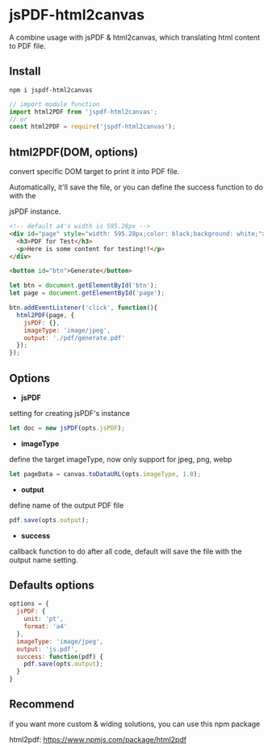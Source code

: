 # jsPDF-html2canvas
A combine usage with jsPDF &amp; html2canvas, which translating html content to PDF file.

## Install

```
npm i jspdf-html2canvas
```

```js
// import module function
import html2PDF from 'jspdf-html2canvas';
// or
const html2PDF = require('jspdf-html2canvas');
```

## html2PDF(DOM, options)

convert specific DOM target to print it into PDF file.

Automatically, it'll save the file, or you can define the success function to do with the

jsPDF instance.

```html
<!-- default a4's width is 595.28px -->
<div id="page" style="width: 595.28px;color: black;background: white;">
  <h3>PDF for Test</h3>
  <p>Here is some content for testing!!</p>
</div>

<button id="btn">Generate</button>
```

```js
let btn = document.getElementById('btn');
let page = document.getElementById('page');

btn.addEventListener('click', function(){
  html2PDF(page, {
    jsPDF: {},
    imageType: 'image/jpeg',
    output: './pdf/generate.pdf'
  });
});
```

## Options

- **jsPDF**

setting for creating jsPDF's instance

```js
let doc = new jsPDF(opts.jsPDF);
```

- **imageType**

define the target imageType, now only support for jpeg, png, webp

```js
let pageData = canvas.toDataURL(opts.imageType, 1.0);
```

- **output**

define name of the output PDF file

```js
pdf.save(opts.output);
```

- **success**

callback function to do after all code, default will save the file with the output name setting.

## Defaults options

```js
options = {
  jsPDF: {
    unit: 'pt',
    format: 'a4'
  },
  imageType: 'image/jpeg',
  output: 'js.pdf', 
  success: function(pdf) {
    pdf.save(opts.output);
  }
}
```

## Recommend

if you want more custom & widing solutions, you can use this npm package

html2pdf: https://www.npmjs.com/package/html2pdf